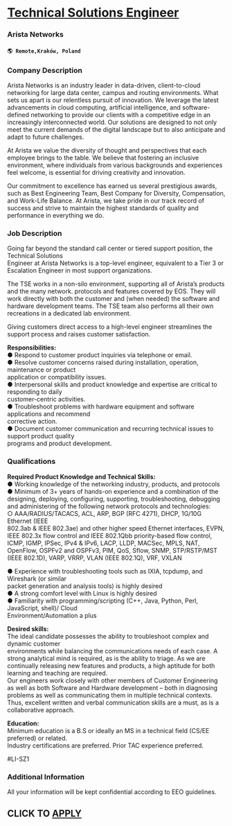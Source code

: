 # [Technical Solutions Engineer](https://www.remotewlb.com/apply/technical-solutions-engineer-95323)  
### Arista Networks  
#### `🌎 Remote,Kraków, Poland`  

### **Company Description**

Arista Networks is an industry leader in data-driven, client-to-cloud networking for large data center, campus and routing environments. What sets us apart is our relentless pursuit of innovation. We leverage the latest advancements in cloud computing, artificial intelligence, and software-defined networking to provide our clients with a competitive edge in an increasingly interconnected world. Our solutions are designed to not only meet the current demands of the digital landscape but to also anticipate and adapt to future challenges.

At Arista we value the diversity of thought and perspectives that each employee brings to the table. We believe that fostering an inclusive environment, where individuals from various backgrounds and experiences feel welcome, is essential for driving creativity and innovation.

Our commitment to excellence has earned us several prestigious awards, such as Best Engineering Team, Best Company for Diversity, Compensation, and Work-Life Balance. At Arista, we take pride in our track record of success and strive to maintain the highest standards of quality and performance in everything we do.

###  **Job Description**

Going far beyond the standard call center or tiered support position, the Technical Solutions  
Engineer at Arista Networks is a top-level engineer, equivalent to a Tier 3 or Escalation Engineer in most support organizations.

The TSE works in a non-silo environment, supporting all of Arista’s products and the many network. protocols and features covered by EOS. They will work directly with both the customer and (when needed) the software and hardware development teams. The TSE team also performs all their own recreations in a dedicated lab environment.

Giving customers direct access to a high-level engineer streamlines the support process and raises customer satisfaction.

 **Responsibilities:**  
● Respond to customer product inquiries via telephone or email.  
● Resolve customer concerns raised during installation, operation, maintenance or product  
application or compatibility issues.  
● Interpersonal skills and product knowledge and expertise are critical to responding to daily  
customer-centric activities.  
● Troubleshoot problems with hardware equipment and software applications and recommend  
corrective action.  
● Document customer communication and recurring technical issues to support product quality  
programs and product development.

###  **Qualifications**

 **Required Product Knowledge and Technical Skills:**  
● Working knowledge of the networking industry, products, and protocols  
● Minimum of 3+ years of hands-on experience and a combination of the designing, deploying, configuring, supporting, troubleshooting, debugging and administering of the following network protocols and technologies:  
○ AAA/RADIUS/TACACS, ACL, ARP, BGP (RFC 4271), DHCP, 1G/10G Ethernet (IEEE  
802.3ab & IEEE 802.3ae) and other higher speed Ethernet interfaces, EVPN, IEEE 802.3x flow control and IEEE 802.1Qbb priority-based flow control, ICMP, IGMP, IPSec, IPv4 & IPv6, LACP, LLDP, MACSec, MPLS, NAT, OpenFlow, OSPFv2 and OSPFv3, PIM, QoS, Sflow, SNMP, STP/RSTP/MST (IEEE 802.1D), VARP, VRRP, VLAN (IEEE 802.1Q), VRF, VXLAN

● Experience with troubleshooting tools such as IXIA, tcpdump, and Wireshark (or similar  
packet generation and analysis tools) is highly desired  
● A strong comfort level with Linux is highly desired  
● Familiarity with programming/scripting (C++, Java, Python, Perl, JavaScript, shell)/ Cloud  
Environment/Automation a plus

 **Desired skills:**  
The ideal candidate possesses the ability to troubleshoot complex and dynamic customer  
environments while balancing the communications needs of each case. A strong analytical mind is required, as is the ability to triage. As we are continually releasing new features and products, a high aptitude for both learning and teaching are required.  
Our engineers work closely with other members of Customer Engineering as well as both Software and Hardware development – both in diagnosing problems as well as communicating them in multiple technical contexts. Thus, excellent written and verbal communication skills are a must, as is a collaborative approach.

 **Education:**  
Minimum education is a B.S or ideally an MS in a technical field (CS/EE preferred) or related.  
Industry certifications are preferred. Prior TAC experience preferred.

#LI-SZ1

###  **Additional Information**

All your information will be kept confidential according to EEO guidelines.

  
## CLICK TO [APPLY](https://www.remotewlb.com/apply/technical-solutions-engineer-95323)

